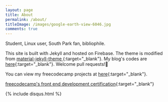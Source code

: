 ```yaml
---
layout: page
title: About
permalink: /about/
titleImage: /images/google-earth-view-6046.jpg
comments: true
---
```

Student, Linux user, South Park fan, bibliophile.

This site is built with Jekyll and hosted on Firebase. The theme is modified from [material-jekyll-theme
](https://github.com/alexcarpenter/material-jekyll-theme){:target="_blank"}. My blog's codes are [here](https://github.com/xxyzz/myblog){:target="_blank"}. Welcome pull requests!🙂

You can view my freecodecamp projects at [here](https://xxyzz.github.io){:target="_blank"}.

[freecodecamp's front end development certification](https://www.freecodecamp.org/xxyzz/front-end-certification){:target="_blank"}

{% include disqus.html %}
